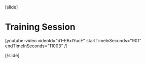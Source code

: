 [slide]
# Training Session

[youtube-video videoId="d1-EBxlYucE" startTimeInSeconds="901" endTimeInSeconds="11003" /]

[/slide]
